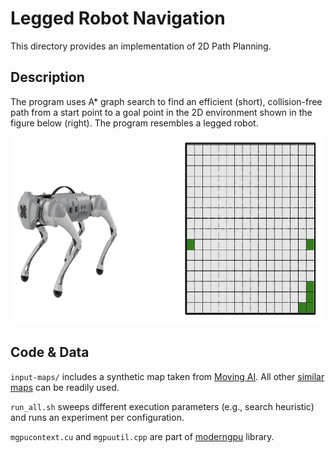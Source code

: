 # Legged Robot Navigation
This directory provides an implementation of 2D Path Planning.

## Description
The program uses A\* graph search to find an efficient (short), collision-free
path from a start point to a goal point in the 2D environment shown in the
figure below (right). The program resembles a legged robot.

<p align="center">
  <img
    width="700"
    height="300"
    src="../../../../.images/navlegged.png"
  >
</p>

## Code & Data
`input-maps/` includes a synthetic map taken from [Moving
AI](https://www.movingai.com). All other [similar
maps](https://movingai.com/benchmarks/room/index.html) can be readily used.

`run_all.sh` sweeps different execution parameters (e.g., search heuristic) and
runs an experiment per configuration.

`mgpucontext.cu` and `mgpuutil.cpp` are part of
[moderngpu](https://github.com/moderngpu/moderngpu) library.
